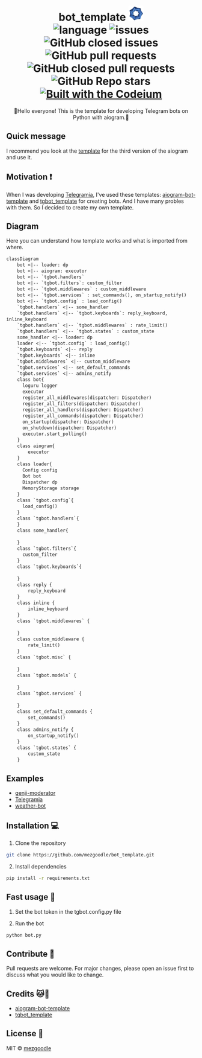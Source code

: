 <h1 id="project-title" align="center">
  bot_template <img alt="logo" width="40" height="40" src="https://raw.githubusercontent.com/mezgoodle/images/master/MezidiaLogoTransparent.png" /><br>
  <img alt="language" src="https://img.shields.io/badge/language-python-brightgreen?style=flat-square" />
  <img alt="issues" src="https://img.shields.io/github/issues/mezgoodle/bot_template?style=flat-square" />
  <img alt="GitHub closed issues" src="https://img.shields.io/github/issues-closed/mezgoodle/bot_template?style=flat-square" />
  <img alt="GitHub pull requests" src="https://img.shields.io/github/issues-pr/mezgoodle/bot_template?style=flat-square" />
  <img alt="GitHub closed pull requests" src="https://img.shields.io/github/issues-pr-closed/mezgoodle/bot_template?style=flat-square" />
  <img alt="GitHub Repo stars" src="https://img.shields.io/github/stars/mezgoodle/bot_template?style=flat-square">
  <a href="https://codeium.com">
  <img alt="Built with the Codeium" src="https://codeium.com/badges/main">
  </a>
</h1>

<p align="center">
 🌟Hello everyone! This is the template for developing Telegram bots on Python with aiogram.🌟
</p>

## Quick message

I recommend you look at the [template](https://github.com/mezgoodle/bot_template/tree/aiogramv3) for the third version of the aiogram and use it.

## Motivation :exclamation:

When I was developing [Telegramia](https://github.com/mezidia/telegramia), I've used these templates: [aiogram-bot-template](https://github.com/Latand/aiogram-bot-template) and [tgbot_template](https://github.com/Latand/tgbot_template) for creating bots. And I have many probles with them. So I decided to create my own template.

## Diagram

Here you can understand how template works and what is imported from where.

```mermaid
classDiagram
    bot <|-- loader: dp
    bot <|-- aiogram: executor
    bot <|-- `tgbot.handlers`
    bot <|-- `tgbot.filters`: custom_filter
    bot <|-- `tgbot.middlewares` : custom_middleware
    bot <|-- `tgbot.services` : set_commands(), on_startup_notify()
    bot <|-- `tgbot.config` : load_config()
    `tgbot.handlers` <|-- some_handler
    `tgbot.handlers` <|-- `tgbot.keyboards`: reply_keyboard, inline_keyboard
    `tgbot.handlers` <|-- `tgbot.middlewares` : rate_limit()
    `tgbot.handlers` <|-- `tgbot.states` : custom_state
    some_handler <|-- loader: dp
    loader <|-- `tgbot.config` : load_config()
    `tgbot.keyboards` <|-- reply
    `tgbot.keyboards` <|-- inline
    `tgbot.middlewares` <|-- custom_middleware
    `tgbot.services` <|-- set_default_commands
    `tgbot.services` <|-- admins_notify
    class bot{
      loguru logger
      executor
      register_all_middlewares(dispatcher: Dispatcher)
      register_all_filters(dispatcher: Dispatcher)
      register_all_handlers(dispatcher: Dispatcher)
      register_all_commands(dispatcher: Dispatcher)
      on_startup(dispatcher: Dispatcher)
      on_shutdown(dispatcher: Dispatcher)
      executor.start_polling()
    }
    class aiogram{
        executor
    }
    class loader{
      Config config
      Bot bot
      Dispatcher dp
      MemoryStorage storage
    }
    class `tgbot.config`{
      load_config()
    }
    class `tgbot.handlers`{
    }
    class some_handler{

    }
    class `tgbot.filters`{
      custom_filter
    }
    class `tgbot.keyboards`{

    }
    class reply {
        reply_keyboard
    }
    class inline {
        inline_keyboard
    }
    class `tgbot.middlewares` {

    }
    class custom_middleware {
        rate_limit()
    }
    class `tgbot.misc` {

    }
    class `tgbot.models` {

    }
    class `tgbot.services` {

    }
    class set_default_commands {
        set_commands()
    }
    class admins_notify {
        on_startup_notify()
    }
    class `tgbot.states` {
        custom_state
    }
```

## Examples

- [genji-moderator](https://github.com/mezgoodle/genji-moderator)
- [Telegramia](https://github.com/mezidia/Telegramia)
- [weather-bot](https://github.com/mezgoodle/weather-bot)

## Installation :computer:

1. Clone the repository

```bash
git clone https://github.com/mezgoodle/bot_template.git
```

2. Install dependencies

```bash
pip install -r requirements.txt
```

## Fast usage :dash:

1. Set the bot token in the tgbot.config.py file

2. Run the bot

```bash
python bot.py
```

## Contribute :running:

Pull requests are welcome. For major changes, please open an issue first to discuss what you would like to change.

## Credits :cat::handshake:

- [aiogram-bot-template](https://github.com/Latand/aiogram-bot-template)
- [tgbot_template](https://github.com/Latand/tgbot_template)

## License :bookmark:

MIT © [mezgoodle](https://github.com/mezgoodle)
